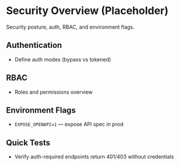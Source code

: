 # Security Overview (Placeholder)

Security posture, auth, RBAC, and environment flags.

## Authentication
- Define auth modes (bypass vs tokened)

## RBAC
- Roles and permissions overview

## Environment Flags
- `EXPOSE_OPENAPI=1` — expose API spec in prod

## Quick Tests
- Verify auth-required endpoints return 401/403 without credentials

